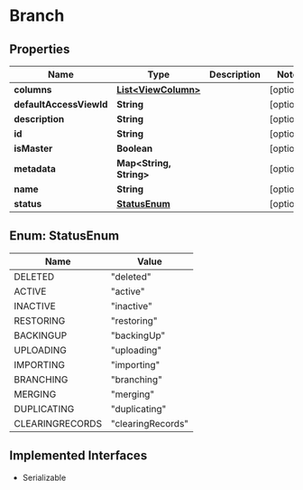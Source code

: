 

# Branch


## Properties

Name | Type | Description | Notes
------------ | ------------- | ------------- | -------------
**columns** | [**List&lt;ViewColumn&gt;**](ViewColumn.md) |  |  [optional]
**defaultAccessViewId** | **String** |  |  [optional]
**description** | **String** |  |  [optional]
**id** | **String** |  |  [optional]
**isMaster** | **Boolean** |  |  [optional]
**metadata** | **Map&lt;String, String&gt;** |  |  [optional]
**name** | **String** |  |  [optional]
**status** | [**StatusEnum**](#StatusEnum) |  |  [optional]



## Enum: StatusEnum

Name | Value
---- | -----
DELETED | &quot;deleted&quot;
ACTIVE | &quot;active&quot;
INACTIVE | &quot;inactive&quot;
RESTORING | &quot;restoring&quot;
BACKINGUP | &quot;backingUp&quot;
UPLOADING | &quot;uploading&quot;
IMPORTING | &quot;importing&quot;
BRANCHING | &quot;branching&quot;
MERGING | &quot;merging&quot;
DUPLICATING | &quot;duplicating&quot;
CLEARINGRECORDS | &quot;clearingRecords&quot;


## Implemented Interfaces

* Serializable


